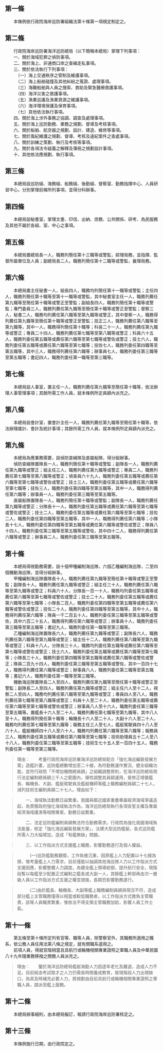 第一條 
-------
　　本條例依行政院海岸巡防署組織法第十條第一項規定制定之。  


第二條 
-------
　　行政院海岸巡防署海洋巡防總局（以下簡稱本總局）掌理下列事項：  
　　一、關於海域犯罪之偵防事項。  
　　二、關於海上、非通商口岸之查緝走私事項。  
　　三、關於依法執行下列事項：  
　　　（一）海上交通秩序之管制及維護事項。  
　　　（二）海上船舶碰撞及其他糾紛之蒐證、處理事項。  
　　　（三）海難船舶與人員之搜索、救助及緊急醫療救護事項。  
　　　（四）海洋災害之救護事項。  
　　　（五）漁業巡護及漁業資源之維護事項。  
　　　（六）海洋環境保護及保育事項。  
　　　（七）其他依法執行事項。  
　　四、關於海上涉外事務之協調、調查及處理事項。  
　　五、關於海上巡防勤務、業務之規劃、督導及考核事項。  
　　六、關於船舶、航空器之規劃、設計、建造、維修等事項。  
　　七、關於風紀維護之規劃、督導、考核及違紀案件之查處事項。  
　　八、關於訓練之策劃、執行及考核等事項。  
　　九、關於各項法令疑義之解釋及簿冊之規劃設計事項。  
　　十、其他依法應規劃、執行事項。  


第三條 
-------
　　本總局設巡防組、海務組、船務組、後勤組、督察室、勤務指揮中心、人員研習中心，分別掌理前條所列事項，並得分科辦事。  


第四條 
-------
　　本總局設秘書室，掌理文書、印信、出納、庶務、公共關係、研考、為民服務及其他不屬於各組、室、中心之事項。  


第五條 
-------
　　本總局置總局長一人，職務列簡任第十三職等或警監，綜理局務，並指揮、監督所屬單位及人員；副總局長二人，職務列簡任第十二職等或警監，襄理局務。  


第六條 
-------
　　本總局置主任秘書一人，組長四人，職務均列簡任第十一職等或警監；主任四人，職務列簡任第十職等至第十一職等或警監，其中秘書室主任一人，職務列薦任第九職等至簡任第十職等或警正至警監；副組長四人，職務列簡任第十職等或警監；專門委員三人，職務列薦任第九職等至簡任第十職等或警正至警監；督察三人，秘書二人，職務均列薦任第八職等至第九職等或警正，其中督察一人，職務得列薦任第九職等至簡任第十職等或警正至警監；技正三人，職務列薦任第八職等至第九職等，其中一人，職務得列簡任第十職等；科長二十一人，職務列薦任第九職等或警正；專員二十四人，職務列薦任第七職等至第八職等或警正；科員六十五人，職務列委任第五職等或薦任第六職等至第七職等或警佐或警正；技士六人，職務列委任第五職等或薦任第六職等至第七職等；技佐七人，職務列委任第四職等至第五職等，其中三人，職務得列薦任第六職等；辦事員七人，職務列委任第三職等至第五職等；書記四人，職務列委任第一職等至第三職等。  


第七條 
-------
　　本總局設人事室，置主任一人，職務列薦任第九職等至簡任第十職等，依法辦理人事管理事項；其餘所需工作人員，就本條例所定員額內派充之。  


第八條 
-------
　　本總局設會計室，置會計主任一人，職務列薦任第九職等至簡任第十職等，依法辦理歲計、會計及統計事項；其餘所需工作人員，就本條例所定員額內派充之。  


第九條 
-------
　　本總局為應業務需要，設偵防查緝隊及直屬船隊，得分組辦事。  
　　偵防查緝隊置隊長一人，職務列簡任第十職等或警監；副隊長一人，職務列薦任第九職等或警正；組主任三人，職務列薦任第九職等或警正；專員二人，職務列薦任第七職等至第八職等或警正；偵查員六十九人，職務列委任第五職等或薦任第六職等至第七職等或警佐或警正；技士三人，職務列委任第五職等或薦任第六職等至第七職等；技佐三人，職務列委任第四職等至第五職等，其中一人，職務得列薦任第六職等；辦事員一人，職務列委任第三職等至第五職等。  
　　直屬船隊置隊長一人，職務列簡任第十職等或警監；副隊長一人，職務列薦任第九職等或警正；分隊長十一人，職務列委任第五職等或薦任第六職等至第七職等或警佐或警正；技士二人，職務列委任第五職等或薦任第六職等至第七職等；技佐二人，職務列委任第四職等至第五職等，其中一人，職務得列薦任第六職等；小隊長十七人，職務列委任第四職等至第五職等或薦任第六職等或警佐或警正；隊員八十四人，職務列委任第三職等至第五職等或警佐，其中四十二人，職務得列薦任第六職等或警正；辦事員二人，職務列委任第三職等至第五職等。  


第十條 
-------
　　本總局得視勤務需要，設十個甲種編制海巡隊，六個乙種編制海巡隊，二至四個機動海巡隊，並得分組辦事。  
　　甲種編制海巡隊置隊長十人，職務列薦任第九職等至簡任第十職等或警正至警監；副隊長十人，職務列薦任第九職等或警正；組主任三十人，職務列薦任第八職等至第九職等或警正；科員六十人，分隊長一百一十人，職務均列委任第五職等或薦任第六職等至第七職等或警佐或警正；技士二十人，職務列委任第五職等或薦任第六職等至第七職等；小隊長二百人，職務列委任第四職等至第五職等或薦任第六職等或警佐或警正；技佐二十人，職務列委任第四職等至第五職等，其中十人，職務得列薦任第六職等；隊員一千二百五十人，職務列委任第三職等至第五職等或警佐，其中六百二十五人，職務得列薦任第六職等或警正；辦事員十人，職務列委任第三職等至第五職等；書記九人，職務列委任第一職等至第三職等。  
　　乙種編制海巡隊置隊長六人，職務列薦任第九職等或警正；副隊長六人，職務列薦任第八職等至第九職等或警正；組主任十二人，職務列薦任第八職等至第九職等或警正；科員十八人，分隊長三十人，職務均列委任第五職等或薦任第六職等至第七職等或警佐或警正；技士六人，職務列委任第五職等或薦任第六職等至第七職等；小隊長三十人，職務列委任第四職等至第五職等或薦任第六職等或警佐或警正；隊員二百九十四人，職務列委任第三職等至第五職等或警佐，其中一百四十七人，職務得列薦任第六職等或警正；辦事員六人，職務列委任第三職等至第五職等；書記六人，職務列委任第一職等至第三職等。  
　　機動海巡隊置隊長二人至四人，職務列薦任第九職等至簡任第十職等或警正至警監；副隊長二人至四人，職務列薦任第九職等或警正；組主任六人至十二人，視察二人至四人，職務均列薦任第八職等至第九職等或警正；專員四人至八人，職務列薦任第七職等至第八職等或警正；科員十人至二十人，職務列委任第五職等或薦任第六職等至第七職等或警佐或警正；辦事員八人至十六人，職務列委任第三職等至第五職等。置艦長十六人至二十人，職務列薦任第七職等至第九職等，其中八人至十人，職務得列簡任第十職等；輪機長十六人至二十人，大副十六人至二十人，職務均列薦任第七職等至第九職等；報務主任三人至七人，艦艇駕駛員四十八人至六十人，艦艇機師四十八人至六十人，職務均列薦任第六職等至第八職等；報務員三人，職務列委任第五職等或薦任第六職等至第七職等；技術助理員五十二人至八十八人，職務列委任第三職等至第五職等；技術生七十五人至一百四十五人，職務列委任第一職等至第三職等。  
> 理由：　　考量行政院海岸巡防署海洋巡防總局配合「強化海巡編裝發展方案」造艦計畫，巡防艦總數增加至二十艘，為符勤務運作實況，健全組織功能，並符行政院「不增加機關總員額」之組織調整原則，在海洋巡防總局現行法定編制總員額三千人之範圍內，彈性調整其員額運用，爰修正增置艦長、輪機長、大副、艦艇駕駛員及艦艇機師等艦上職務編制員額二十七人，減列技術生編制員額二十七人。理由如下：

> 　　一、海域執法勤務日益繁重。我國與鄰近國家重疊專屬經濟海域爭議迭起，為貫徹政府強化海域執法作為，海洋巡防總局執行各項宣誓主權及專屬經濟海域護漁等相關專案，勤務日益繁重。

> 　　二、法定巡防艦編制員額無法符合勤務需求。行政院為強化我國海域執法能量，核定「強化海巡編裝發展方案」，汰建大型巡防艦艇，各式巡防艦所需人力大幅增加，造成「有艦無缺」問題。

> 　　三、以工作指派方式支援艦上職務，影響勤務遂行及個人權益。

> 　　　(一)巡防艦勤務艱鉅，工作負擔沉重，因原艦上人力配置以十七艘為限，惟考量艦上人力需求，目前僅能以抽調其他海巡隊人力以工作指派方式支援因應，影響整體人力調度。為健全艦上領導統御，提升航行安全，現階段暫以每艦至少配置正式編制之艦長或大副一人，其餘艦上幹部再由次一層級人員以工作指派方式支援之權宜措施，長期恐影響勤務遂行。

> 　　　(二)由於艦長、輪機長、大副等艦上職務編制員額與現況不符，造成部分艦上主管職務僅得以相當或較低職務者，以工作指派方式擔負主管職責，該等人員職責繁重，惟依法不得支領主管職務加給，影響人員工作士氣。



第十一條 
---------
　　第五條至第十條所定列有官等、職等人員，除警察官外，其職務所適用之職系，依公務人員任用法第八條之規定，就有關職系選用之。  
　　前項人員，得就官階相當且具航行或輪機相關專業證照之軍職人員及中華民國八十九年隨業務移撥之關務人員派充之。  
> 理由：　　鑒於海洋巡防總局艦艇海勤人力因逐年老化及離退，造成人力不足。目前經由考試取才之人力仍需長時間養成教育，致現階段人力出現缺口，為其及時補充必要人力，將規劃由目前具航行或輪機相關專業證照之軍職人員，調派至艦上服務。



第十二條 
---------
　　本總局辦事細則，由本總局擬訂，報請行政院海岸巡防署核定之。  


第十三條 
---------
　　本條例施行日期，由行政院定之。